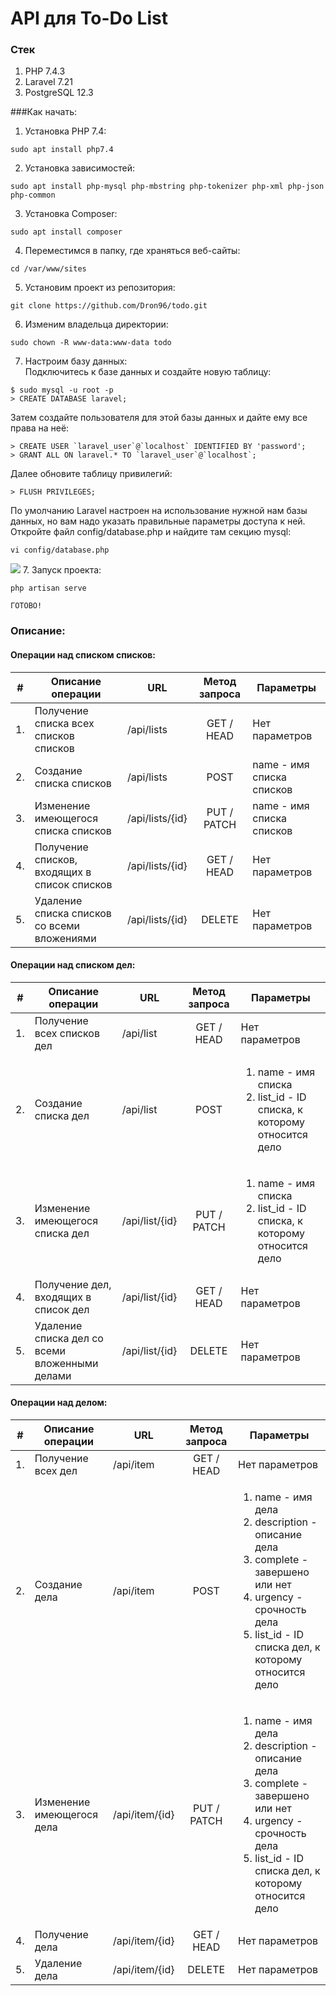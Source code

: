 # API для To-Do List

### Стек
1. PHP 7.4.3
2. Laravel 7.21
3. PostgreSQL 12.3

###Как начать:
1. Установка PHP 7.4: <br>
```
sudo apt install php7.4
```
2. Установка зависимостей: <br>
```
sudo apt install php-mysql php-mbstring php-tokenizer php-xml php-json php-common
```
3. Установка Composer: <br>
```
sudo apt install composer
```
4. Переместимся в папку, где храняться веб-сайты: <br>
```
cd /var/www/sites
```
5. Установим проект из репозитория: <br>
```
git clone https://github.com/Dron96/todo.git
```
6. Изменим владельца директории: <br>
```
sudo chown -R www-data:www-data todo
```
7. Настроим базу данных: <br>
Подключитесь к базе данных и создайте новую таблицу: <br>
```
$ sudo mysql -u root -p
> CREATE DATABASE laravel;
```
Затем создайте пользователя для этой базы данных и дайте ему все права на неё: <br>
```
> CREATE USER `laravel_user`@`localhost` IDENTIFIED BY 'password';
> GRANT ALL ON laravel.* TO `laravel_user`@`localhost`;
```
Далее обновите таблицу привилегий: <br>
```
> FLUSH PRIVILEGES;
```
По умолчанию Laravel настроен на использование  нужной нам базы данных, но вам надо указать правильные
 параметры доступа к ней. Откройте файл config/database.php и найдите там секцию mysql: <br>
```shell
vi config/database.php
```
![](https://losst.ru/wp-content/uploads/2019/04/Snimok-ekrana-ot-2019-04-07-21-20-37.png)
7. Запуск проекта:
```shell
php artisan serve
```
`ГОТОВО!`

### Описание:

#### Операции над списком списков:
|#  | Описание операции                            | URL             | Метод запроса | Параметры                 |
|---|----------------------------------------------|-----------------|:-------------:|---------------------------|
|1. | Получение списка всех списков списков        | /api/lists      | GET / HEAD    | Нет параметров            |
|2. | Создание списка списков                      | /api/lists      | POST          | name - имя списка списков |
|3. | Изменение имеющегося списка списков          | /api/lists/{id} | PUT / PATCH   | name - имя списка списков |
|4. | Получение списков, входящих в список списков | /api/lists/{id} | GET / HEAD    | Нет параметров            |
|5. | Удаление списка списков со всеми вложениями  | /api/lists/{id} | DELETE        | Нет параметров            |

#### Операции над списком дел:
|#    | Описание операции                              | URL            | Метод запроса | Параметры                 |
|:---:|------------------------------------------------|----------------|:-------------:|---------------------------|
|1.   | Получение всех списков дел                     | /api/list      | GET / HEAD    | Нет параметров            |
|2.   | Создание списка дел                            | /api/list      | POST          | <ol><li>name - имя списка</li> <li>list_id - ID списка, к которому относится дело </li></ol>|
|3.   | Изменение имеющегося списка дел                | /api/list/{id} | PUT / PATCH   | <ol><li>name - имя списка</li> <li>list_id - ID списка, к которому относится дело </li></ol>|
|4.   | Получение дел, входящих в список дел           | /api/list/{id} | GET / HEAD    | Нет параметров            |
|5.   | Удаление списка дел со всеми вложенными делами | /api/list/{id} | DELETE        | Нет параметров            |

#### Операции над делом:
|#    | Описание операции         | URL            | Метод запроса | Параметры                 |
|:---:|---------------------------|----------------|:-------------:|---------------------------|
|1.   | Получение всех дел        | /api/item      | GET / HEAD    | Нет параметров            |
|2.   | Создание дела             | /api/item      | POST          | <ol><li>name - имя дела</li> <li>description - описание дела</li> <li>complete - завершено или нет</li> <li>urgency - срочность дела</li> <li>list_id - ID списка дел, к которому относится дело </li></ol>|
|3.   | Изменение имеющегося дела | /api/item/{id} | PUT / PATCH   | <ol><li>name - имя дела</li> <li>description - описание дела</li> <li>complete - завершено или нет</li> <li>urgency - срочность дела</li> <li>list_id - ID списка дел, к которому относится дело </li></ol>|
|4.   | Получение дела            | /api/item/{id} | GET / HEAD    | Нет параметров            |
|5.   | Удаление дела             | /api/item/{id} | DELETE        | Нет параметров            |


